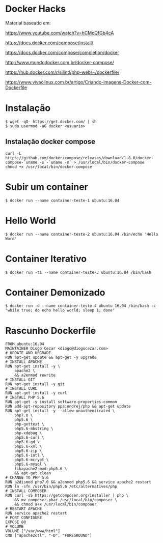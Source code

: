 # Docker Hacks

Material baseado em: 

https://www.youtube.com/watch?v=hCMcQfGb4cA

https://docs.docker.com/compose/install/

https://docs.docker.com/compose/completion/docker

http://www.mundodocker.com.br/docker-compose/

https://hub.docker.com/r/silintl/php-web/~/dockerfile/

https://www.vivaolinux.com.br/artigo/Criando-imagens-Docker-com-Dockerfile

# Instalação

```
$ wget -qO- https://get.docker.com/ | sh
$ sudo usermod -aG docker <usuario>
```

## Instalação docker compose

```
curl -L https://github.com/docker/compose/releases/download/1.8.0/docker-compose-`uname -s`-`uname -m` > /usr/local/bin/docker-compose
chmod +x /usr/local/bin/docker-compose
```

# Subir um container

```
$ docker run --name container-teste-1 ubuntu:16.04
```

# Hello World

```
$ docker run --name container-teste-2 ubuntu:16.04 /bin/echo 'Hello Word'
```

# Container Iterativo

```
$ docker run -ti --name container-teste-3 ubuntu:16.04 /bin/bash
```

# Container Demonizado

```
$ docker run -d --name container-teste-4 ubuntu 16.04 /bin/bash -c "while true; do echo hello world; sleep 1; done"
```

# Rascunho Dockerfile

```
FROM ubuntu:16.04
MAINTAINER Diogo Cezar <diogo@diogocezar.com>
# UPDATE AND UPGRADE
RUN apt-get update && apt-get -y upgrade
# INSTALL APACHE
RUN apt-get install -y \
    apache2 \
    && a2enmod rewrite
# INSTALL GIT
RUN apt-get install -y git
# INSTALL CURL
RUN apt-get install -y curl
# INSTALL PHP 5.6
RUN apt-get -y install software-properties-common
RUN add-apt-repository ppa:ondrej/php && apt-get update
RUN apt-get install -y --allow-unauthenticated \
    php7.0 \
    php5.6 \
    php-gettext \
    php5.6-mbstring \
    php-xdebug \
    php5.6-curl \
    php5.6-gd \
    php5.6-xml \
    php5.6-zip \
    php5.6-intl \
    php5.6-mcrypt \
    php5.6-mysql \
    libapache2-mod-php5.6 \
    && apt-get clean
# CHANGE TO PHP 5.6
RUN a2dismod php7.0 && a2enmod php5.6 && service apache2 restart
RUN ln -sfn /usr/bin/php5.6 /etc/alternatives/php
# INSTALL COMPOSER
RUN curl -sS https://getcomposer.org/installer | php \
    && mv composer.phar /usr/local/bin/composer \
    && chmod a+x /usr/local/bin/composer
# RESTART APACHE
RUN service apache2 restart
# PORT CONFIGURE
EXPOSE 80
# VOLUME
VOLUME ["/var/www/html"]
CMD ["apache2ctl", "-D", "FOREGROUND"]
```
